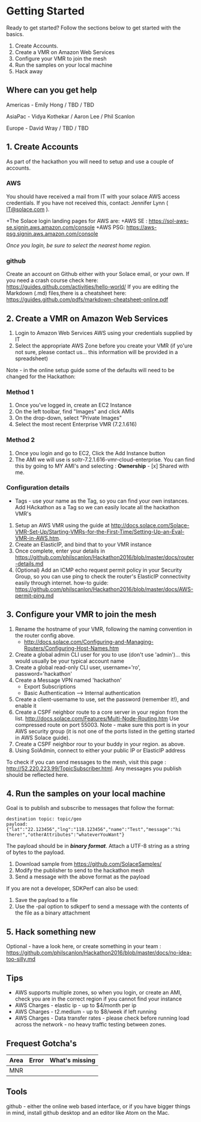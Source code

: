 # Getting Started

Ready to get started?  Follow the sections below to get started with the basics.

1. Create Accounts.
2. Create a VMR on Amazon Web Services
3. Configure your VMR to join the mesh
4. Run the samples on your local machine
5. Hack away

## Where can you get help

Americas - Emily Hong / TBD / TBD  

AsiaPac - Vidya Kothekar / Aaron Lee / Phil Scanlon  

Europe - David Wray / TBD / TBD  

## 1. Create Accounts

As part of the hackathon you will need to setup and use a couple of accounts.

### AWS
You should have received a mail from IT with your solace AWS access credentials.  If you have not received this, contact: Jennifer Lynn ( <IT@solace.com> ).

+The Solace login landing pages for AWS are:
 +AWS SE : https://sol-aws-se.signin.aws.amazon.com/console
 +AWS PSG: https://aws-psg.signin.aws.amazon.com/console

_Once you login, be sure to select the nearest home region._

### github
Create an account on Github either with your Solace email, or your own.
If you need a crash course check here: https://guides.github.com/activities/hello-world/
If you are editing the Markdown (.md) files,there is a cheatsheet here: https://guides.github.com/pdfs/markdown-cheatsheet-online.pdf

## 2. Create a VMR on Amazon Web Services

1. Login to Amazon Web Services AWS using your credentials supplied by IT
2. Select the appropriate AWS Zone before you create your VMR (if yo'ure not sure, please contact us... this information will be provided in a spreadsheet)

Note - in the online setup guide  some of the defaults will need to be changed for the Hackathon:

### Method 1

1. Once you've logged in, create an EC2 Instance
2. On the left toolbar, find "Images" and click AMIs
3. On the drop-down, select "Private Images"
4. Select the most recent Enterprise VMR (7.2.1.616)

### Method 2

1. Once you login and go to EC2, Click the Add Instance button
2. The AMI we will use is soltr-7.2.1.616-vmr-cloud-enterprise.  You can find this by going to MY AMI's and selecting : __Ownership__ 
            - [x] Shared with me.
            
### Configuration details

* Tags - use your name as the Tag, so you can find your own instances. Add HAckathon as a Tag so we can easily locate all the hackathon VMR's

1. Setup an AWS VMR using the guide at http://docs.solace.com/Solace-VMR-Set-Up/Starting-VMRs-for-the-First-Time/Setting-Up-an-Eval-VMR-in-AWS.htm.
2. Create an ElasticIP, and bind that to your VMR instance
3. Once complete, enter your details in https://github.com/philscanlon/Hackathon2016/blob/master/docs/router-details.md
4. (Optional) Add an ICMP echo request permit policy in your Security Group, so you can use ping to check the router's ElasticIP connectivity easily through internet. how-to guide: https://github.com/philscanlon/Hackathon2016/blob/master/docs/AWS-permit-ping.md

## 3. Configure your VMR to join the mesh

1. Rename the hostname of your VMR, following the naming convention in the router config above.
    - http://docs.solace.com/Configuring-and-Managing-Routers/Configuring-Host-Names.htm
2. Create a global admin CLI user for you to use (don't use 'admin')... this would usually be your typical account name
3. Create a global read-only CLI user, username='ro', password='hackathon'
4. Create a Message VPN named 'hackathon'
    - Export Subscriptions
    - Basic Authentication --> Internal authentication
5. Create a client-username to use, set the password (remember it!), and enable it
6. Create a CSPF neighbor route to a core server in your region from the list. http://docs.solace.com/Features/Multi-Node-Routing.htm  Use compressed route on port 55003.  Note - make sure this port is in your AWS security group (it is not one of the ports listed in the getting started in AWS Solace guide).
7. Create a CSPF neighbor rour to your buddy in your region.  as above.
8. Using SolAdmin, connect to either your public IP or ElasticIP address

To check if you can send messages to the mesh, visit this page : http://52.220.223.99/TopicSubscriber.html.  Any messages you publish should be reflected here.


## 4. Run the samples on your local machine

Goal is to publish and subscribe to messages that follow the format: 

`destination topic: topic/geo`  
`payload: {"lat":"22.123456","lng":"118.123456","name":"Test","message":"hi there!","otherAttributes":"whateverYouWant"}`

The payload should be in __*binary format*__.  Attach a UTF-8 string as a string of bytes to the payload.

1.  Download sample from https://github.com/SolaceSamples/
2.  Modify the publisher to send to the hackathon mesh
3.  Send a message with the above format as the payload

If you are not a developer,  SDKPerf can also be used:

1.  Save the payload to a file
2.  Use the -pal option to sdkperf to send a message with the contents of the file as a binary attachment

## 5. Hack something new

Optional - have a look here, or create something in your team : https://github.com/philscanlon/Hackathon2016/blob/master/docs/no-idea-too-silly.md

## Tips
* AWS supports multiple zones, so when you login, or create an AMI, check you are in the correct region if you cannot find your instance
* AWS Charges - elastic ip - up to $4/month per ip
* AWS Charges - t2.medium - up to $8/week if left running
* AWS Charges - Data transfer rates - please check before running load across the network - no heavy traffic testing between zones.

## Frequest Gotcha's

Area | Error | What's missing
:-----:| :-----: | :-----: | 
MNR | | |


## Tools
github - either the online web based interface, or if you have bigger things in mind, install github desktop and an editor like Atom on the Mac.

